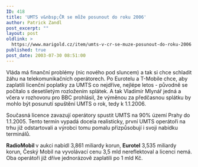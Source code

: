 ```yaml
---
ID: 418
title: 'UMTS v&nbsp;ČR se může posunout do roku 2006'
author: Patrick Zandl
post_excerpt: ""
layout: post
oldlink: >
  https://www.marigold.cz/item/umts-v-cr-se-muze-posunout-do-roku-2006
published: true
post_date: 2003-07-30 08:51:00
---
```

<p>
Vláda má finanční problémy (nic nového pod sluncem) a tak si chce schladit žáhu na telekomunikačních operátorech. Po Eurotelu a T-Mobile chce, aby zaplatili licenční poplatky za UMTS co nejdříve, nejlépe letos - původně se počítalo s desetiletým rozložením splátek. A tak Vladimír Mlynář jedná a včera v rozhovoru pro BBC prohlásil, že výměnou za předčasnou splátku by mohlo být posunutí spuštění UMTS o rok, tedy k 1.1.2006. </p>

<p>
Současná licence zavazují operátory spustit UMTS na 90% území Prahy do 1.1.2005. Tento termín vypadá docela realisticky, první UMTS operátoři na trhu již odstartovali a výrobci tomu pomalu přizpůsobují i svoji nabídku terminálů. </p>

<p>
<STRONG>RadioMobil </STRONG>v aukci nabídl 3,861 miliardy korun, <B class=textt>Eurotel</B> 3,535 miliardy korun, Český Mobil na vyvolávací cenu 3,5 mld nereflektoval a licenci nemá. Oba operátoři již dříve jednorázově zaplatili po 1 mld Kč.</p>
